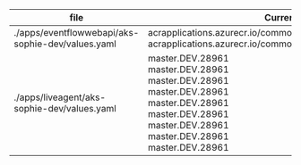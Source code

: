 |file|Current Versions|New Version|
|---|---|---|
|./apps/eventflowwebapi/aks-sophie-dev/values.yaml|acrapplications.azurecr.io/common/eventflowwebapi:master.DEV.28961 <br /> acrapplications.azurecr.io/common/eventflowwebapi:master.DEV.28961 <br /> |master.DEV.29618|
|./apps/liveagent/aks-sophie-dev/values.yaml|master.DEV.28961 <br /> master.DEV.28961 <br /> master.DEV.28961 <br /> master.DEV.28961 <br /> master.DEV.28961 <br /> master.DEV.28961 <br /> master.DEV.28961 <br /> master.DEV.28961 <br /> master.DEV.28961 <br /> |master.DEV.29618|
